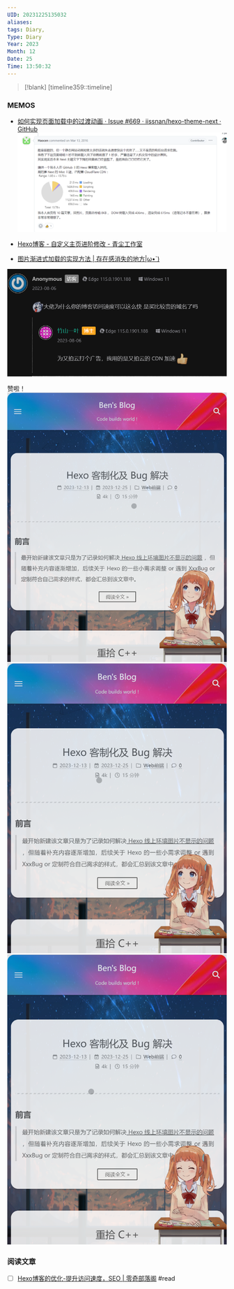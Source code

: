 ```yaml
---
UID: 20231225135032
aliases: 
tags: Diary,
Type: Diary
Year: 2023
Month: 12
Date: 25
Time: 13:50:32
---
```

> [!blank] 
> [timeline359::timeline]


### MEMOS

-  [如何实现页面加载中的过渡动画 · Issue #669 · iissnan/hexo-theme-next · GitHub](https://github.com/iissnan/hexo-theme-next/issues/669)![](asset/Pasted%20image%2020231225135514.png)

- [Hexo博客 - 自定义主页进阶修改 - 青尘工作室](https://qingchen1995.gitee.io/2021/10/29/2110-Config-Index-2/)
- [图片渐进式加载的实现方法 | 存在感消失的地方|ω•\`)](https://akarin.dev/2021/11/04/progressive-image-loading/)

![](asset/Pasted%20image%2020231225191259.png)

赞啦！![](asset/Pasted%20image%2020231225174506.png)![](asset/Pasted%20image%2020231225174718.png)![](asset/Pasted%20image%2020231225174727.png)

### 阅读文章


- [ ] [Hexo博客的优化-提升访问速度，SEO | 零奇部落阁](https://mywebsite.4everland.app/posts/60945.html) #read



